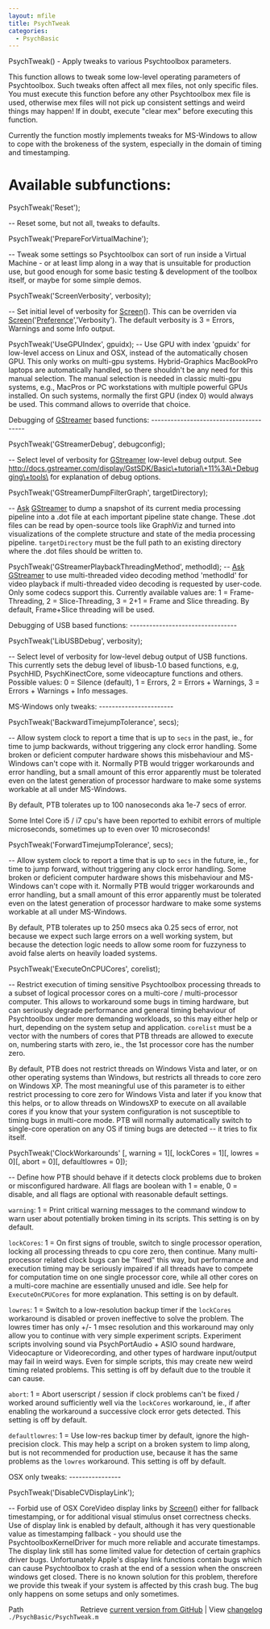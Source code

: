 ```yaml
---
layout: mfile
title: PsychTweak
categories:
  - PsychBasic
---
```


PsychTweak\(\) \- Apply tweaks to various Psychtoolbox parameters.

This function allows to tweak some low\-level operating parameters of
Psychtoolbox. Such tweaks often affect all mex files, not only specific
files. You must execute this function before any other Psychtoolbox mex
file is used, otherwise mex files will not pick up consistent settings
and weird things may happen\! If in doubt, execute "clear mex" before
executing this function.

Currently the function mostly implements tweaks for MS\-Windows to allow
to cope with the brokeness of the system, especially in the domain of
timing and timestamping.


Available subfunctions:
=======================


PsychTweak\('Reset'\);

\-\- Reset some, but not all, tweaks to defaults.


PsychTweak\('PrepareForVirtualMachine'\);

\-\- Tweak some settings so Psychtoolbox can sort of run inside a Virtual
Machine \- or at least limp along in a way that is unsuitable for
production use, but good enough for some basic testing & development of
the toolbox itself, or maybe for some simple demos.


PsychTweak\('ScreenVerbosity', verbosity\);

\-\- Set initial level of verbosity for [Screen](/docs/Screen)\(\). This can be overriden via
[Screen](/docs/Screen)\('[Preference](/docs/Preference)','Verbosity'\). The default verbosity is 3 = Errors,
Warnings and some Info output.


PsychTweak\('UseGPUIndex', gpuidx\);
\-\- Use GPU with index 'gpuidx' for low\-level access on Linux and OSX,
instead of the automatically chosen GPU. This only works on multi\-gpu
systems. Hybrid\-Graphics MacBookPro laptops are automatically handled,
so there shouldn't be any need for this manual selection. The manual
selection is needed in classic multi\-gpu systems, e.g., MacPros or
PC workstations with multiple powerful GPUs installed. On such systems,
normally the first GPU \(index 0\) would always be used. This command
allows to override that choice.


Debugging of [GStreamer](/docs/GStreamer) based functions:
\-\-\-\-\-\-\-\-\-\-\-\-\-\-\-\-\-\-\-\-\-\-\-\-\-\-\-\-\-\-\-\-\-\-\-\-\-\-\-


PsychTweak\('GStreamerDebug', debugconfig\);

\-\- Select level of verbosity for [GStreamer](/docs/GStreamer) low\-level debug output.
See <http://docs.gstreamer.com/display/GstSDK/Basic\+tutorial\+11%3A\+Debugging\+tools\>
for explanation of debug options.


PsychTweak\('GStreamerDumpFilterGraph', targetDirectory\);

\-\- [Ask](/docs/Ask) [GStreamer](/docs/GStreamer) to dump a snapshot of its current media processing
pipeline into a .dot file at each important pipeline state change. These
.dot files can be read by open\-source tools like GraphViz and turned into
visualizations of the complete structure and state of the media
processing pipeline. `targetDirectory` must be the full path to an
existing directory where the .dot files should be written to.


PsychTweak\('GStreamerPlaybackThreadingMethod', methodId\);
\-\- [Ask](/docs/Ask) [GStreamer](/docs/GStreamer) to use multi\-threaded video decoding method 'methodId'
for video playback if multi\-threaded video decoding is requested by
user\-code. Only some codecs support this. Currently available values are:
1 = Frame\-Threading, 2 = Slice\-Threading, 3 = 2\+1 = Frame and Slice
threading. By default, Frame\+Slice threading will be used.


Debugging of USB based functions:
\-\-\-\-\-\-\-\-\-\-\-\-\-\-\-\-\-\-\-\-\-\-\-\-\-\-\-\-\-\-\-\-\-


PsychTweak\('LibUSBDebug', verbosity\);

\-\- Select level of verbosity for low\-level debug output of USB functions.
This currently sets the debug level of libusb\-1.0 based functions, e.g,
PsychHID, PsychKinectCore, some videocapture functions and others.
Possible values: 0 = Silence \(default\), 1 = Errors, 2 = Errors \+
Warnings, 3 = Errors \+ Warnings \+ Info messages.


MS\-Windows only tweaks:
\-\-\-\-\-\-\-\-\-\-\-\-\-\-\-\-\-\-\-\-\-\-\-

PsychTweak\('BackwardTimejumpTolerance', secs\);

\-\- Allow system clock to report a time that is up to `secs` in the past,
ie., for time to jump backwards, without triggering any clock error
handling. Some broken or deficient computer hardware shows this
misbehaviour and MS\-Windows can't cope with it. Normally PTB would
trigger workarounds and error handling, but a small amount of this error
apparently must be tolerated even on the latest generation of processor
hardware to make some systems workable at all under MS\-Windows.

By default, PTB tolerates up to 100 nanoseconds aka 1e\-7 secs of error.

Some Intel Core i5 / i7 cpu's have been reported to exhibit errors of
multiple microseconds, sometimes up to even over 10 microseconds\!


PsychTweak\('ForwardTimejumpTolerance', secs\);

\-\- Allow system clock to report a time that is up to `secs` in the future,
ie., for time to jump forward, without triggering any clock error
handling. Some broken or deficient computer hardware shows this
misbehaviour and MS\-Windows can't cope with it. Normally PTB would
trigger workarounds and error handling, but a small amount of this error
apparently must be tolerated even on the latest generation of processor
hardware to make some systems workable at all under MS\-Windows.

By default, PTB tolerates up to 250 msecs aka 0.25 secs of error, not
because we expect such large errors on a well working system, but because
the detection logic needs to allow some room for fuzzyness to avoid false
alerts on heavily loaded systems.


PsychTweak\('ExecuteOnCPUCores', corelist\);

\-\- Restrict execution of timing sensitive Psychtoolbox processing threads
to a subset of logical processor cores on a multi\-core / multi\-processor
computer. This allows to workaround some bugs in timing hardware, but can
seriously degrade performance and general timing behaviour of
Psychtoolbox under more demanding workloads, so this may either help or
hurt, depending on the system setup and application.
`corelist` must be a vector with the numbers of cores that PTB threads
are allowed to execute on, numbering starts with zero, ie., the 1st
processor core has the number zero.

By default, PTB does not restrict threads on Windows Vista and later, or
on other operating systems than Windows, but restricts all threads to
core zero on Windows XP. The most meaningful use of this parameter is to
either restrict processing to core zero for Windows Vista and later if
you know that this helps, or to allow threads on WindowsXP to execute on
all available cores if you know that your system configuration is not
susceptible to timing bugs in multi\-core mode. PTB will normally
automatically switch to single\-core operation on any OS if timing bugs
are detected \-\- it tries to fix itself.


PsychTweak\('ClockWorkarounds' \[, warning = 1\]\[, lockCores = 1\]\[, lowres = 0\]\[, abort = 0\]\[, defaultlowres = 0\]\);

\-\- Define how PTB should behave if it detects clock problems due to
broken or misconfigured hardware. All flags are boolean with 1 = enable,
0 = disable, and all flags are optional with reasonable default settings.

`warning`: 1 = Print critical warning messages to the command window to
warn user about potentially broken timing in its scripts.
This setting is on by default.

`lockCores`: 1 = On first signs of trouble, switch to single processor
operation, locking all processing threads to cpu core zero, then
continue. Many multi\-processor related clock bugs can be "fixed" this
way, but performance and execution timing may be seriously impaired if
all threads have to compete for computation time on one single processor
core, while all other cores on a multi\-core machine are essentially
unused and idle. See help for `ExecuteOnCPUCores` for more explanation.
This setting is on by default.

`lowres`: 1 = Switch to a low\-resolution backup timer if the `lockCores`
workaround is disabled or proven ineffective to solve the problem. The
lowres timer has only \+/\- 1 msec resolution and this workaround may only
allow you to continue with very simple experiment scripts. Experiment
scripts involving sound via PsychPortAudio \+ ASIO sound hardware,
Videocapture or Videorecording, and other types of hardware input/output
may fail in weird ways. Even for simple scripts, this may create new
weird timing related problems.
This setting is off by default due to the trouble it can cause.

`abort`: 1 = Abort userscript / session if clock problems can't be fixed
/ worked around sufficiently well via the `lockCores` workaround, ie., if
after enabling the workaround a successive clock error gets detected.
This setting is off by default.

`defaultlowres`: 1 = Use low\-res backup timer by default, ignore the
high\-precision clock. This may help a script on a broken system to limp
along, but is not recommended for production use, because it has the same
problems as the `lowres` workaround.
This setting is off by default.


OSX only tweaks:
\-\-\-\-\-\-\-\-\-\-\-\-\-\-\-\-

PsychTweak\('DisableCVDisplayLink'\);

\-\- Forbid use of OSX CoreVideo display links by [Screen](/docs/Screen)\(\) either for fallback
timestamping, or for additional visual stimulus onset correctness checks.
Use of display link is enabled by default, although it has very questionable
value as timestamping fallback \- you should use the PsychtoolboxKernelDriver
for much more reliable and accurate timestamps. The display link still has
some limited value for detection of certain graphics driver bugs.
Unfortunately Apple's display link functions contain bugs which can cause
Psychtoolbox to crash at the end of a session when the onscreen windows get
closed. There is no known solution for this problem, therefore we provide
this tweak if your system is affected by this crash bug. The bug only happens
on some setups and only sometimes.



<div class="code_header" style="text-align:right;">
  <span style="float:left;">Path&nbsp;&nbsp;</span> <span class="counter">Retrieve <a href=
  "https://raw.github.com/Psychtoolbox-3/Psychtoolbox-3/beta/./PsychBasic/PsychTweak.m">current version from GitHub</a> | View <a href=
  "https://github.com/Psychtoolbox-3/Psychtoolbox-3/commits/beta/./PsychBasic/PsychTweak.m">changelog</a></span>
</div>
<div class="code">
  <code>./PsychBasic/PsychTweak.m</code>
</div>

